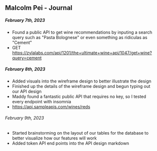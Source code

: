## Malcolm Pei - Journal

##### February 7th, 2023
- Found a public API to get wine recommendations by inputing a search query such as "Pasta Bolognese" or even something as ridiculas as "Cement"
- GET https://zylalabs.com/api/1201/the+ultimate+wine+api/1047/get+wine?query=cement
##### February 8th, 2023
- Added visuals into the wireframe design to better illustrate the design
- Finished up the details of the wireframe design and begun typing out our API design
- Maddy found a fantastic public API that requires no key, so I tested every endpoint with insomnia
- https://api.sampleapis.com/wines/reds
###### February 9th, 2023
- Started brainstorming on the layout of our tables for the database to better visualize how our features will work
- Added token API end points into the API design markdown
